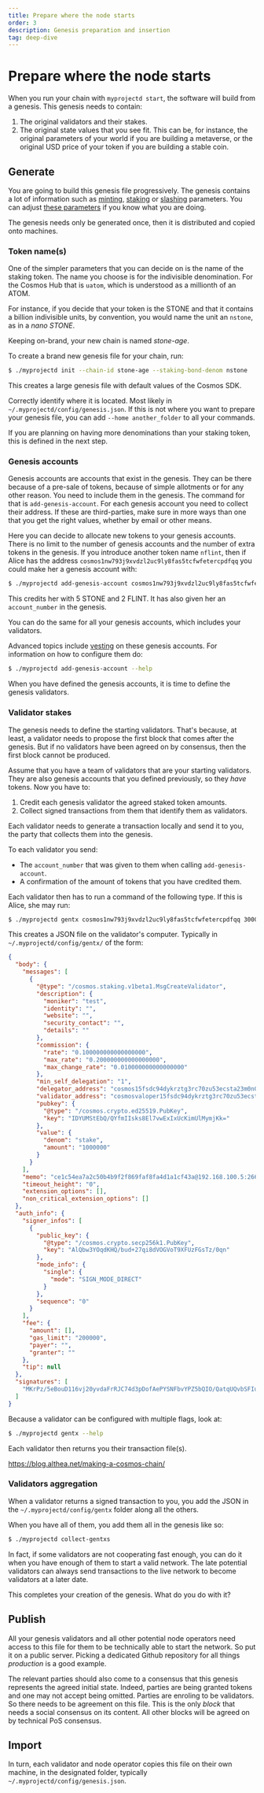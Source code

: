```yaml
---
title: Prepare where the node starts
order: 3
description: Genesis preparation and insertion
tag: deep-dive
---
```


# Prepare where the node starts

When you run your chain with `myprojectd start`, the software will build from a genesis. This genesis needs to contain:

1. The original validators and their stakes.
2. The original state values that you see fit. This can be, for instance, the original parameters of your world if you are building a metaverse, or the original USD price of your token if you are building a stable coin.

## Generate

You are going to build this genesis file progressively. The genesis contains a lot of information such as [minting](https://hub.cosmos.network/main/resources/genesis.html#mint), [staking](https://hub.cosmos.network/main/resources/genesis.html#staking) or [slashing](https://hub.cosmos.network/main/resources/genesis.html#slashing) parameters. You can adjust [these parameters](https://hub.cosmos.network/main/resources/genesis.html) if you know what you are doing.

<!--

TODO add link that lists what can be changed in genesis.

-->

The genesis needs only be generated once, then it is distributed and copied onto machines.

### Token name(s)

One of the simpler parameters that you can decide on is the name of the staking token. The name you choose is for the indivisible denomination. For the Cosmos Hub that is `uatom`, which is understood as a millionth of an ATOM.

For instance, if you decide that your token is the STONE and that it contains a billion indivisible units, by convention, you would name the unit an `nstone`, as in a _nano STONE_.

Keeping on-brand, your new chain is named _stone-age_.

To create a brand new genesis file for your chain, run:

```sh
$ ./myprojectd init --chain-id stone-age --staking-bond-denom nstone
```

This creates a large genesis file with default values of the Cosmos SDK.

<HighlightBox type="remember">

Correctly identify where it is located. Most likely in `~/.myprojectd/config/genesis.json`. If this is not where you want to prepare your genesis file, you can add `--home another_folder` to all your commands.

</HighlightBox>

If you are planning on having more denominations than your staking token, this is defined in the next step.

### Genesis accounts

Genesis accounts are accounts that exist in the genesis. They can be there because of a pre-sale of tokens, because of simple allotments or for any other reason. You need to include them in the genesis. The command for that is `add-genesis-account`. For each genesis account you need to collect their address. If these are third-parties, make sure in more ways than one that you get the right values, whether by email or other means.

Here you can decide to allocate new tokens to your genesis accounts. There is no limit to the number of genesis accounts and the number of extra tokens in the genesis. If you introduce another token name `nflint`, then if Alice has the address `cosmos1nw793j9xvdzl2uc9ly8fas5tcfwfetercpdfqq` you could make her a genesis account with:

```sh
$ ./myprojectd add-genesis-account cosmos1nw793j9xvdzl2uc9ly8fas5tcfwfetercpdfqq 5000000000stone 2000000000nflint
```

This credits her with 5 STONE and 2 FLINT. It has also given her an `account_number` in the genesis.

You can do the same for all your genesis accounts, which includes your validators.

Advanced topics include [vesting](https://docs.cosmos.network/main/modules/auth/05_vesting.html) on these genesis accounts. For information on how to configure them do:

```sh
$ ./myprojectd add-genesis-account --help
```

When you have defined the genesis accounts, it is time to define the genesis validators.

### Validator stakes

The genesis needs to define the starting validators. That's because, at least, a validator needs to propose the first block that comes after the genesis. But if no validators have been agreed on by consensus, then the first block cannot be produced.

Assume that you have a team of validators that are your starting validators. They are also genesis accounts that you defined previously, so they _have_ tokens. Now you have to:

1. Credit each genesis validator the agreed staked token amounts.
2. Collect signed transactions from them that identify them as validators.

Each validator needs to generate a transaction locally and send it to you, the party that collects them into the genesis.

To each validator you send:

* The `account_number` that was given to them when calling `add-genesis-account`.
* A confirmation of the amount of tokens that you have credited them.

Each validator then has to run a command of the following type. If this is Alice, she may run:

```sh
$ ./myprojectd gentx cosmos1nw793j9xvdzl2uc9ly8fas5tcfwfetercpdfqq 3000000000stone --account-number 0 --sequence 0 --chain-id stone-age 
```

<!--
TODO Detail which keyring to use
-->

This creates a JSON file on the validator's computer. Typically in `~/.myprojectd/config/gentx/` of the form:

```json
{
  "body": {
    "messages": [
      {
        "@type": "/cosmos.staking.v1beta1.MsgCreateValidator",
        "description": {
          "moniker": "test",
          "identity": "",
          "website": "",
          "security_contact": "",
          "details": ""
        },
        "commission": {
          "rate": "0.100000000000000000",
          "max_rate": "0.200000000000000000",
          "max_change_rate": "0.010000000000000000"
        },
        "min_self_delegation": "1",
        "delegator_address": "cosmos15fsdc94dykrztg3rc70zu53ecsta23m0n0hhmr",
        "validator_address": "cosmosvaloper15fsdc94dykrztg3rc70zu53ecsta23m0kmrzhs",
        "pubkey": {
          "@type": "/cosmos.crypto.ed25519.PubKey",
          "key": "IDYUMStEbQ/QYfmIIsks8El7vwExIxUcKimUlMymjKk="
        },
        "value": {
          "denom": "stake",
          "amount": "1000000"
        }
      }
    ],
    "memo": "ce1c54ea7a2c50b4b9f2f869faf8fa4d1a1cf43a@192.168.100.5:26656",
    "timeout_height": "0",
    "extension_options": [],
    "non_critical_extension_options": []
  },
  "auth_info": {
    "signer_infos": [
      {
        "public_key": {
          "@type": "/cosmos.crypto.secp256k1.PubKey",
          "key": "AlQbw3YOqdKHQ/bud+27qi8dVOGVoT9XFUzFGsTz/0qn"
        },
        "mode_info": {
          "single": {
            "mode": "SIGN_MODE_DIRECT"
          }
        },
        "sequence": "0"
      }
    ],
    "fee": {
      "amount": [],
      "gas_limit": "200000",
      "payer": "",
      "granter": ""
    },
    "tip": null
  },
  "signatures": [
    "MKrPz/5eBouD116vj20yvdaFrRJC74d3pDofAePYSNFbvYPZ5bQIO/QatqUQvbSFIuoej6ahePby1Yob7AiVyg=="
  ]
}
```

<!--

TODO include better example of JSON file

-->

Because a validator can be configured with multiple flags, look at:

```sh
$ ./myprojectd gentx --help
```

Each validator then returns you their transaction file(s).

https://blog.althea.net/making-a-cosmos-chain/

### Validators aggregation

When a validator returns a signed transaction to you, you add the JSON in the `~/.myprojectd/config/gentx` folder along all the others.

When you have all of them, you add them all in the genesis like so:

```sh
$ ./myprojectd collect-gentxs 
```

In fact, if some validators are not cooperating fast enough, you can do it when you have enough of them to start a valid network. The late potential validators can always send transactions to the live network to become validators at a later date.

<!-- 
Confirm whether doing it multiple times is idempotent.
Also what happens when sequence numbers are incorrect.
-->

This completes your creation of the genesis. What do you do with it?

## Publish

All your genesis validators and all other potential node operators need access to this file for them to be technically able to start the network. So put it on a public server. Picking a dedicated Github repository for all things _production_ is a good example.

The relevant parties should also come to a consensus that this genesis represents the agreed initial state. Indeed, parties are being granted tokens and one may not accept being omitted. Parties are enroling to be validators. So there needs to be agreement on this file. This is the only _block_ that needs a social consensus on its content. All other blocks will be agreed on by technical PoS consensus.

## Import

In turn, each validator and node operator copies this file on their own machine, in the designated folder, typically `~/.myprojectd/config/genesis.json`.